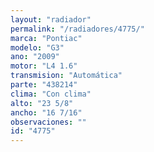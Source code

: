 ```yaml
---
layout: "radiador"
permalink: "/radiadores/4775/"
marca: "Pontiac"
modelo: "G3"
ano: "2009"
motor: "L4 1.6"
transmision: "Automática"
parte: "438214"
clima: "Con clima"
alto: "23 5/8"
ancho: "16 7/16"
observaciones: ""
id: "4775"
---
```


